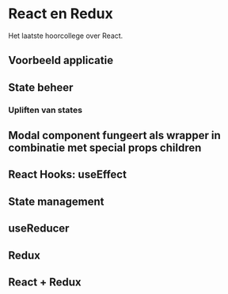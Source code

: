 # React en Redux
Het laatste hoorcollege over React.

## Voorbeeld applicatie

## State beheer

### Upliften van states

## Modal component fungeert als wrapper in combinatie met special props children

## React Hooks: useEffect

## State management

## useReducer

## Redux

## React + Redux
